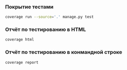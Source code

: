 ### Покрытие тестами
```bash
coverage run --source='.' manage.py test
```

### Отчёт по тестированию в HTML
```bash
coverage html
```

###  Отчёт по тестированию в конмандной строке
```bash
coverage report
```

